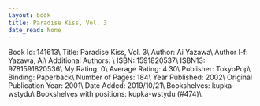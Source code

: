 ```yaml
---
layout: book
title: Paradise Kiss, Vol. 3
date_read: None
---
```


Book Id: 141613\ 
Title: Paradise Kiss, Vol. 3\ 
Author: Ai Yazawa\ 
Author l-f: Yazawa, Ai\ 
Additional Authors: \ 
ISBN: 1591820537\ 
ISBN13: 9781591820536\ 
My Rating: 0\ 
Average Rating: 4.30\ 
Publisher: TokyoPop\ 
Binding: Paperback\ 
Number of Pages: 184\ 
Year Published: 2002\ 
Original Publication Year: 2001\ 
Date Added: 2019/10/21\ 
Bookshelves: kupka-wstydu\ 
Bookshelves with positions: kupka-wstydu (#474)\ 

